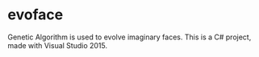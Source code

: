 # evoface
Genetic Algorithm is used to evolve imaginary faces. This is a C# project, made with Visual Studio 2015.
